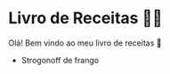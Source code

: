 # Livro de Receitas :man_cook: 

Olá! Bem vindo ao  meu livro de receitas :wave:

-  Strogonoff de frango
